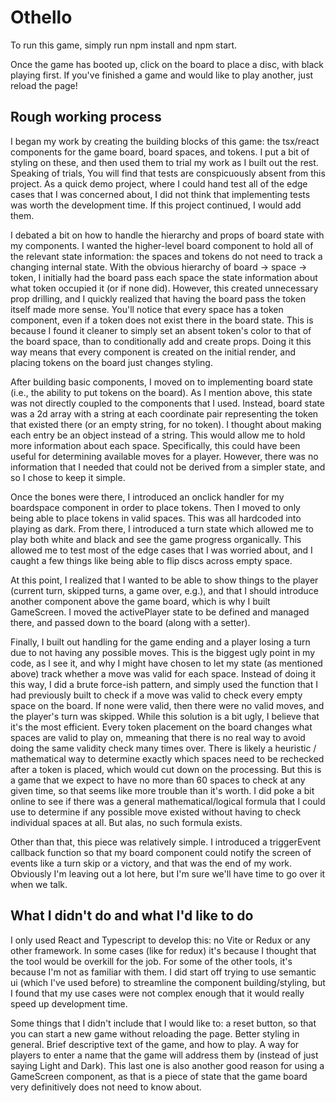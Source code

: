 # Othello

To run this game, simply run npm install and npm start.

Once the game has booted up, click on the board to place a disc, with black playing first. If you've finished a game and would like to play another, just reload the page!

## Rough working process

I began my work by creating the building blocks of this game: the tsx/react components for the game board, board spaces, and tokens. I put a bit of styling on these, and then used them to trial my work as I built out the rest. Speaking of trials, You will find that tests are conspicuously absent from this project. As a quick demo project, where I could hand test all of the edge cases that I was concerned about, I did not think that implementing tests was worth the development time. If this project continued, I would add them.

I debated a bit on how to handle the hierarchy and props of board state with my components. I wanted the higher-level board component to hold all of the relevant state information: the spaces and tokens do not need to track a changing internal state. With the obvious hierarchy of board -> space -> token, I initially had the board pass each space the state information about what token occupied it (or if none did). However, this created unnecessary prop drilling, and I quickly realized that having the board pass the token itself made more sense. You'll notice that every space has a token component, even if a token does not exist there in the board state. This is because I found it cleaner to simply set an absent token's color to that of the board space, than to conditionally add and create props. Doing it this way means that every component is created on the initial render, and placing tokens on the board just changes styling.

After building basic components, I moved on to implementing board state (i.e., the ability to put tokens on the board). As I mention above, this state was not directly coupled to the components that I used. Instead, board state was a 2d array with a string at each coordinate pair representing the token that existed there (or an empty string, for no token). I thought about making each entry be an object instead of a string. This would allow me to hold more information about each space. Specifically, this could have been useful for determining available moves for a player. However, there was no information that I needed that could not be derived from a simpler state, and so I chose to keep it simple.

Once the bones were there, I introduced an onclick handler for my boardspace component in order to place tokens. Then I moved to only being able to place tokens in valid spaces. This was all hardcoded into playing as dark. From there, I introduced a turn state which allowed me to play both white and black and see the game progress organically. This allowed me to test most of the edge cases that I was worried about, and I caught a few things like being able to flip discs across empty space.

At this point, I realized that I wanted to be able to show things to the player (current turn, skipped turns, a game over, e.g.), and that I should introduce another component above the game board, which is why I built GameScreen. I moved the activePlayer state to be defined and managed there, and passed down to the board (along with a setter).

Finally, I built out handling for the game ending and a player losing a turn due to not having any possible moves. This is the biggest ugly point in my code, as I see it, and why I might have chosen to let my state (as mentioned above) track whether a move was valid for each space. Instead of doing it this way, I did a brute force-ish pattern, and simply used the function that I had previously built to check if a move was valid to check every empty space on the board. If none were valid, then there were no valid moves, and the player's turn was skipped. While this solution is a bit ugly, I believe that it's the most efficient. Every token placement on the board changes what spaces are valid to play on, mmeaning that there is no real way to avoid doing the same validity check many times over. There is likely a heuristic / mathematical way to determine exactly which spaces need to be rechecked after a token is placed, which would cut down on the processing. But this is a game that we expect to have no more than 60 spaces to check at any given time, so that seems like more trouble than it's worth. I did poke a bit online to see if there was a general mathematical/logical formula that I could use to determine if any possible move existed without having to check individual spaces at all. But alas, no such formula exists.

Other than that, this piece was relatively simple. I introduced a triggerEvent callback function so that my board component could notify the screen of events like a turn skip or a victory, and that was the end of my work. Obviously I'm leaving out a lot here, but I'm sure we'll have time to go over it when we talk.

## What I didn't do and what I'd like to do

I only used React and Typescript to develop this: no Vite or Redux or any other framework. In some cases (like for redux) it's because I thought that the tool would be overkill for the job. For some of the other tools, it's because I'm not as familiar with them. I did start off trying to use semantic ui (which I've used before) to streamline the component building/styling, but I found that my use cases were not complex enough that it would really speed up development time.

Some things that I didn't include that I would like to: a reset button, so that you can start a new game without reloading the page. Better styling in general. Brief descriptive text of the game, and how to play. A way for players to enter a name that the game will address them by (instead of just saying Light and Dark). This last one is also another good reason for using a GameScreen component, as that is a piece of state that the game board very definitively does not need to know about.
